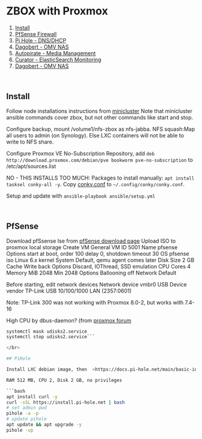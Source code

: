 # ZBOX with Proxmox

1. [Install](#install)
2. [PfSense Firewall](#pfsense)
3. [Pi Hole - DNS/DHCP](#pihole)
4. [Dagobert - OMV NAS](docs/dagobert.md)
5. [Autopirate - Media Management](docs/autopirate.md)
6. [Curator - ElasticSearch Monitoring](docs/curator.md)
7. [Dagobert - OMV NAS](docs/dagobert.md)

</br>

## Install

Follow node installations instructions from [minicluster](../minicluster/docs/Installation.md)
Note that minicluster ansible commands cover zbox, but not other commands like start and stop.

Configure backup, mount /volume1/nfs-zbox as nfs-jabba. NFS squash:Map all users to admin (on Synology). Else LXC containers will not be able to write to NFS share.


Configure Proxmox VE No-Subscription Repository, add
```deb http://download.proxmox.com/debian/pve bookworm pve-no-subscription``` to /etc/apt/sources.list

NO - THIS INSTALLS TOO MUCH: Packages to install manually: ```apt install tasksel conky-all -y```.
Copy [conky.conf](files/conky.conf) to ```~/.config/conky/conky.conf```.

Setup and update with ```ansible-playbook ansible/setup.yml```


</br>

## PfSense

Download pfSsense Ise from [pfSense download page](https://www.pfsense.org/download/)
Upload ISO to proxmox local storage
Create VM
    General
        VM ID   5001
        Name    pfsense
        Options start at boot, order 100 delay 0, shotdown timeout 30
    OS
        pfsense iso
        Linux 6.x kernel
    System      Default, qemu agent comes later
    Disk
        Size    2 GB
        Cache   Write back
        Options Discard, IOThread, SSD emulation
    CPU         Cores   4
    Memory
        MiB     2048
        Min     2048
        Options Ballooning off
    Network     Default

Before starting, edit network devices
    Network device vmbr0
    USB Device vendor TP-Link USB 10/100/1000 LAN (2357:0601)

Note: TP-Link 300 was not working with Proxmox 8.0-2, but works with 7.4-16

High CPU by dbus-daemon? (from [proxmox forum](https://forum.proxmox.com/threads/udev-malfunction-udisksd-high-cpu-load.99169/)

```bash
systemctl mask udisks2.service
systemctl stop udisks2.service```

</br>

## PiHole

Install LXC debian image, then  <https://docs.pi-hole.net/main/basic-install/>

RAM 512 MB, CPU 2, Disk 2 GB, no privileges

```bash
apt install curl -y
curl -sSL https://install.pi-hole.net | bash
# set admin pwd
pihole -a -p
# update pihole
apt update && apt upgrade -y
pihole -up
````
